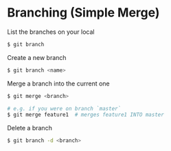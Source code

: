# Branching (Simple Merge)

List the branches on your local

```bash
$ git branch
```

Create a new branch

```bash
$ git branch <name>
```

Merge a branch into the current one

```bash
$ git merge <branch>

# e.g. if you were on branch `master`
$ git merge feature1  # merges feature1 INTO master
```

Delete a branch

```bash
$ git branch -d <branch>
```
